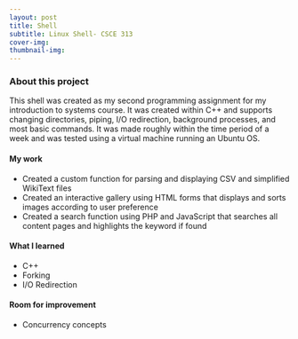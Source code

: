 ```yaml
---
layout: post
title: Shell
subtitle: Linux Shell- CSCE 313
cover-img: 
thumbnail-img: 
---
```



### About this project

This shell was created as my second programming assignment for my introduction to systems course. It was created within
C++ and supports changing directories, piping, I/O redirection, background processes, and most basic commands. It was made
roughly within the time period of a week and was tested using a virtual machine running an Ubuntu OS.

#### My work

* Created a custom function for parsing and displaying CSV and simplified WikiText files
* Created an interactive gallery using HTML forms that displays and sorts images according to user preference
* Created a search function using PHP and JavaScript that searches all content pages and highlights the keyword if found

#### What I learned

* C++
* Forking
* I/O Redirection

#### Room for improvement

* Concurrency concepts